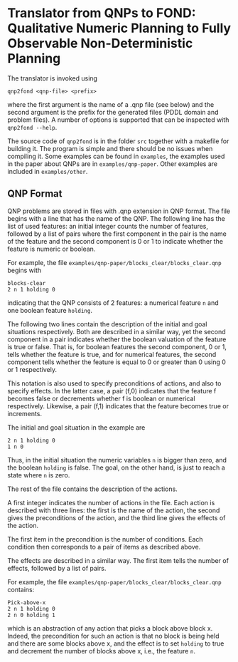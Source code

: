 # Translator from QNPs to FOND: Qualitative Numeric Planning to Fully Observable Non-Deterministic Planning

The translator is invoked using

```
qnp2fond <qnp-file> <prefix>
```

where the first argument is the name of a .qnp file (see below)
and the second argument is the prefix for the generated files 
(PDDL domain and problem files). A number of options is supported 
that can be inspected with ``qnp2fond --help``.

The source code of ``qnp2fond`` is in the folder ``src`` together with a makefile for building it.
The program is simple and there should be no issues when compiling it. Some examples can be
found in ``examples``, the examples used in the paper about QNPs are in ``examples/qnp-paper``.
Other examples are included in ``examples/other``.


## QNP Format

QNP problems are stored in files with .qnp extension in QNP format.
The file begins with a line that has the name of the QNP. The
following line has the list of used features: an initial integer
counts the number of features, followed by a list of pairs
where the first component in the pair is the name of the feature and the
second component is 0 or 1 to indicate whether the feature is numeric or boolean.

For example, the file ```examples/qnp-paper/blocks_clear/blocks_clear.qnp``` begins with

```
blocks-clear
2 n 1 holding 0
```

indicating that the QNP consists of 2 features: a numerical
feature ```n``` and one boolean feature ```holding```.

The following two lines contain the description of the initial and
goal situations respectively. Both are described in a similar way,
yet the second component in a pair indicates whether the boolean
valuation of the feature is true or false. That is, for boolean
features the second component, 0 or 1, tells whether the feature
is true, and for numerical features, the second component tells
whether the feature is equal to 0 or greater than 0 using 0 or 1
respectively.

This notation is also used to specify preconditions of actions,
and also to specify effects. In the latter case, a pair (f,0)
indicates that the feature f becomes false or decrements whether
f is boolean or numerical respectively. Likewise, a pair (f,1)
indicates that the feature becomes true or increments.

The initial and goal situation in the example are

```
2 n 1 holding 0
1 n 0
```

Thus, in the initial situation the numeric variables ``n`` is bigger
than zero, and the boolean ``holding`` is false. The goal, on the
other hand, is just to reach a state where ``n`` is zero.

The rest of the file contains the description of the actions.

A first integer indicates the number of actions in the file.
Each action is described with three lines: the first is the
name of the action, the second gives the preconditions of the
action, and the third line gives the effects of the action.

The first item in the precondition is the number of conditions.
Each condition then corresponds to a pair of items as described above.

The effects are described in a similar way. The first item
tells the number of effects, followed by a list of pairs.

For example, the file ```examples/qnp-paper/blocks_clear/blocks_clear.qnp``` contains:

```
Pick-above-x
2 n 1 holding 0
2 n 0 holding 1
```

which is an abstraction of any action that picks a block above block x.
Indeed, the precondition for such an action is that no block is being held and
there are some blocks above x, and the effect is to set ``holding`` to true
and decrement the number of blocks above x, i.e., the feature ``n``.




